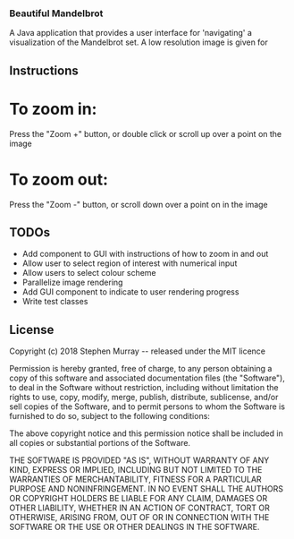 ### Beautiful Mandelbrot

A Java application that provides a user interface for 'navigating' a visualization of the Mandelbrot set.
A low resolution image is given for  

## Instructions

# To zoom in:
Press the "Zoom +" button, or double click or scroll up over a point on the image 

# To zoom out:
Press the "Zoom -" button, or scroll down over a point on in the image

## TODOs

* Add component to GUI with instructions of how to zoom in and out 
* Allow user to select region of interest with numerical input
* Allow users to select colour scheme
* Parallelize image rendering
* Add GUI component to indicate to user rendering progress
* Write test classes

## License

Copyright (c) 2018 Stephen Murray -- released under the MIT licence

Permission is hereby granted, free of charge, to any person obtaining a copy
of this software and associated documentation files (the "Software"), to deal
in the Software without restriction, including without limitation the rights
to use, copy, modify, merge, publish, distribute, sublicense, and/or sell
copies of the Software, and to permit persons to whom the Software is
furnished to do so, subject to the following conditions:

The above copyright notice and this permission notice shall be included in all
copies or substantial portions of the Software.

THE SOFTWARE IS PROVIDED "AS IS", WITHOUT WARRANTY OF ANY KIND, EXPRESS OR
IMPLIED, INCLUDING BUT NOT LIMITED TO THE WARRANTIES OF MERCHANTABILITY,
FITNESS FOR A PARTICULAR PURPOSE AND NONINFRINGEMENT. IN NO EVENT SHALL THE
AUTHORS OR COPYRIGHT HOLDERS BE LIABLE FOR ANY CLAIM, DAMAGES OR OTHER
LIABILITY, WHETHER IN AN ACTION OF CONTRACT, TORT OR OTHERWISE, ARISING FROM,
OUT OF OR IN CONNECTION WITH THE SOFTWARE OR THE USE OR OTHER DEALINGS IN THE
SOFTWARE.

